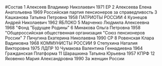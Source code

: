 #Состав
1 Алексеев Владимир Николаевич 1971 ЕР
2 Алексеева Елена Анатольевна 1969 Российская партия пенсионеров за справедливость
3 Кашканова Татьяна Петровна 1958 ПАТРИОТЫ РОССИИ
4 Кузнецов Андрей Николаевич 1962 ЯБЛОКО
5 Марченко Людмила Алексеевна 1968 \"Фонд \"Будущее Родины\"
6 Минакова Ольга Петровна 1958 \"Общероссийская общественная организация \"Союз пенсионеров России\"
7 Пичугина Екатерина Николаевна 1990 СР
8 Ровенская Клара Вадимовна 1968 КОММУНИСТЫ РОССИИ
9 Степухина Наталия Викторовна 1975 ЛДПР
10 Чумакова Валентина Геннадиевна 1964 Гражданская Платформа
11 Шарашкина Татьяна Юрьевна 1957 КПРФ
12 Яковенко Мария Александровна 1990 За женщин России
